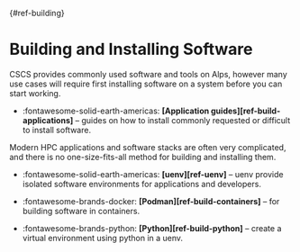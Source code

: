 [](){#ref-building}
# Building and Installing Software

CSCS provides commonly used software and tools on Alps, however many use cases will require first installing software on a system before you can start working.

<div class="grid cards" markdown>

- :fontawesome-solid-earth-americas: __[Application guides][ref-build-applications]__ – guides on how to install commonly requested or difficult to install software.

</div>

Modern HPC applications and software stacks are often very complicated, and there is no one-size-fits-all method for building and installing them.

<div class="grid cards" markdown>

- :fontawesome-solid-earth-americas: __[uenv][ref-uenv]__ – uenv provide isolated software environments for applications and developers.

</div>

<div class="grid cards" markdown>

- :fontawesome-brands-docker: __[Podman][ref-build-containers]__ – for building software in containers.

</div>

<div class="grid cards" markdown>

- :fontawesome-brands-python: __[Python][ref-build-python]__ – create a virtual environment using python in a uenv.

</div>

